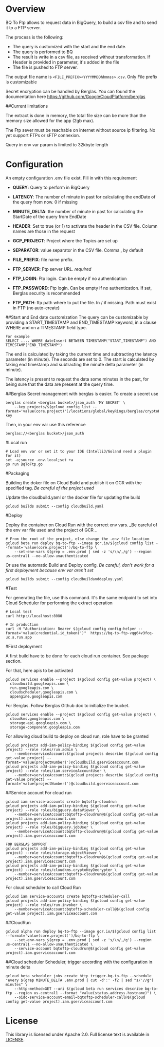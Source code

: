 # Overview
BQ To Ftp allows to request data in BigQuery, to build a csv file and to send it to a FTP server.

The process is the following:
 - The query is customized with the start and the end date.
 - The query is performed to BQ
 - The result is write in a csv file, as received without transformation. If Header is provided in parameter, it's added in the file
 - The file is pushed to FTP server. 

The output file name is `<FILE_PREFIX><YYYYMMDDhhmmss>.csv`. Only File prefix is customizable

Secret encryption can be handled by Berglas. You can found the documentation here
https://github.com/GoogleCloudPlatform/berglas

##Current limitations

The extract is done in memory, the total file size can be more than the memory size allowed for the app (2gb max).

The Ftp sever must be reachable on internet without source ip filtering. No yet support FTPs or sFTP connexion.

Query in env var param is limited to 32kbyte length

# Configuration

An empty configuration .env file exist. Fill in with this requirement

 - **QUERY**: Query to perform in BigQuery
 - **LATENCY**: The number of minute in past for calculating the endDate of the query from now. 0 if missing
 - **MINUTE_DELTA**: the number of minute in past for calculating the StartDate of the query from EndDate
 - **HEADER**: Set to true (or 1) to activate the header in the CSV file. Column names are those in the request
 - **GCP_PROJECT**: Project where the Topics are set up
 - **SEPARATOR**: value separator in the CSV file. Comma , by default
 - **FILE_PREFIX**: file name prefix. 

 - **FTP_SERVER**: Ftp server URL. _required_
 - **FTP_LOGIN**: Ftp login. Can be empty if no authentication
 - **FTP_PASSWORD**: Ftp login. Can be empty if no authentication. If set, Berglas security is recommended
 - **FTP_PATH**: ftp path where to put the file. In / if missing. Path must exist in FTP (no auto-create)

##Start and End date customization
The query can be customizable by providing a START_TIMESTAMP and END_TIMESTAMP keyword, in a clause WHERE and on a TIMESTAMP field type.
```
For example
SELECT .... WHERE dateInsert BETWEEN TIMESTAMP("START_TIMESTAMP") AND TIMESTAMP("END_TIMESTAMP")
```
The end is calculated by taking the current time and subtracting the latency parameter (in minute). The seconds are set to 0.
The start is calculated by taking end timestamp and subtracting the minute delta parameter (in minute).

The latency is present to request the data some minutes in the past, for being sure that the data are present at the query time.


##Berglas
Secret management with berglas is easier. To create a secret use

```
berglas create <berglas bucket>/json_auth 'MY SECRET' \
    --key projects/$(gcloud config list --format='value(core.project)')/locations/global/keyRings/berglas/cryptoKeys/berglas-key
```
Then, in your env var use this reference
```
berglas://<berglas bucket>/json_auth

```

#Local run

```
# Load env var or set it to your IDE (IntelliJ/Goland need a plugin for it)
set -a;source .env.local;set +a 
go run BqToFtp.go
```

#Packaging

Building the doker file on Cloud Build and publish it on GCR with the specified tag. _Be careful of the project used_

Update the cloudbuild.yaml or the docker file for updating the build

```
gcloud builds submit --config cloudbuild.yaml
```

#Deploy

Deploy the container on Cloud Run with the correct env vars. _Be careful of the env var file used and the project of GCR _

```
# From the root of the project, else change the .env file location
gcloud beta run deploy bq-to-ftp --image gcr.io/$(gcloud config list --format='value(core.project)')/bq-to-ftp \
    --set-env-vars $(grep = .env.prod | sed -z 's/\n/,/g') --region us-central1 --no-allow-unauthenticated
```
Or use the automatic Build and Deploy config. _Be careful, don't work for a first deployment because env var aren't set_
```
gcloud builds submit --config cloudbuildanddeploy.yaml
```

#Test

For generating the file, use this command. It's the same endpoint to set into Cloud Scheduler for performing the extract operation
```
# Local test
curl http://localhost:8080

# In production
curl -H "Authorization: Bearer $(gcloud config config-helper --format='value(credential.id_token)')"  https://bq-to-ftp-vqg64v3fcq-uc.a.run.app
```


#First deployment

A first build have to be done for each cloud run container. See package section.

For that, here apis to be activated
```
gcloud services enable --project $(gcloud config get-value project) \
  cloudbuild.googleapis.com \
  run.googleapis.com \
  cloudscheduler.googleapis.com \
  appengine.googleapis.com
```
For Berglas. Follow Berglas Github doc to initialize the bucket.
```
gcloud services enable --project $(gcloud config get-value project) \
  cloudkms.googleapis.com \
  storage-api.googleapis.com \
  storage-component.googleapis.com
```

For allowing cloud build to deploy on cloud run, role have to be granted

```
gcloud projects add-iam-policy-binding $(gcloud config get-value project) --role roles/run.admin \
    --member=serviceAccount:$(gcloud projects describe $(gcloud config get-value project) --format='value(projectNumber)')@cloudbuild.gserviceaccount.com
gcloud projects add-iam-policy-binding $(gcloud config get-value project) --role roles/iam.serviceAccountUser \
    --member=serviceAccount:$(gcloud projects describe $(gcloud config get-value project) --format='value(projectNumber)')@cloudbuild.gserviceaccount.com
```

##Service account
For cloud run
```
gcloud iam service-accounts create bqtoftp-cloudrun
gcloud projects add-iam-policy-binding $(gcloud config get-value project) --role roles/bigquery.dataViewer \
    --member=serviceAccount:bqtoftp-cloudrun@$(gcloud config get-value project).iam.gserviceaccount.com
gcloud projects add-iam-policy-binding $(gcloud config get-value project) --role roles/bigquery.jobUser \
    --member=serviceAccount:bqtoftp-cloudrun@$(gcloud config get-value project).iam.gserviceaccount.com
    
FOR BERGLAS SUPPORT
gcloud projects add-iam-policy-binding $(gcloud config get-value project) --role roles/storage.objectViewer \
    --member=serviceAccount:bqtoftp-cloudrun@$(gcloud config get-value project).iam.gserviceaccount.com
gcloud projects add-iam-policy-binding $(gcloud config get-value project) --role roles/cloudkms.cryptoKeyDecrypter \
    --member=serviceAccount:bqtoftp-cloudrun@$(gcloud config get-value project).iam.gserviceaccount.com
```

For cloud scheduler to call  Cloud Run
```
gcloud iam service-accounts create bqtoftp-scheduler-call
gcloud projects add-iam-policy-binding $(gcloud config get-value project) --role roles/run.invoker \
    --member=serviceAccount:bqtoftp-scheduler-call@$(gcloud config get-value project).iam.gserviceaccount.com
```

##CloudRun
```
gcloud alpha run deploy bq-to-ftp --image gcr.io/$(gcloud config list --format='value(core.project)')/bq-to-ftp \
    --set-env-vars $(grep = .env.prod | sed -z 's/\n/,/g') --region us-central1 --no-allow-unauthenticated \
    --service-account bqtoftp-cloudrun@$(gcloud config get-value project).iam.gserviceaccount.com
```

##Cloud scheduler
Scheduler, trigger according with the configuration in minute delta
```
gcloud beta scheduler jobs create http trigger-bq-to-ftp --schedule "every $(grep MINUTE_DELTA .env.prod | cut -d':' -f2 | sed "s/'//g") minutes" \
    --http-method=GET --uri $(gcloud beta run services describe bq-to-ftp --region us-central1 --format "value(status.address.hostname)") \
    --oidc-service-account-email=bqtoftp-scheduler-call@$(gcloud config get-value project).iam.gserviceaccount.com
```

# License

This library is licensed under Apache 2.0. Full license text is available in
[LICENSE](https://github.com/guillaumeblaquiere/bqtoftp/tree/master/LICENSE).